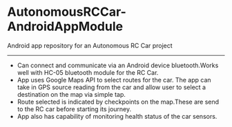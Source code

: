 # AutonomousRCCar-AndroidAppModule

Android app repository for an Autonomous RC Car project
********************************************************
* Can connect and communicate via an Android device bluetooth.Works well with HC-05 bluetooth module for the RC Car.
* App uses Google Maps API to select routes for the car. The app can take in GPS source reading from the car and allow user to select a destination on the map via simple tap.
* Route selected is indicated by checkpoints on the map.These are send to the RC car before starting its journey.
* App also has capability of monitoring health status of the car sensors.
